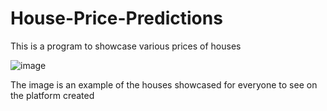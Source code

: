 # House-Price-Predictions

This is a program to showcase various prices of houses

![image](https://encrypted-tbn0.gstatic.com/images?q=tbn:ANd9GcSN7c0Zr5DeK1mSXrDEm4UUQndt0sZUMLMOEg&s)


The image is an example of the houses showcased for everyone to see on the platform created
